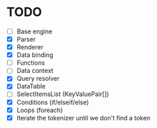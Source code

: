 # TODO

* [ ] Base engine
* [x] Parser
* [x] Renderer
* [x] Data binding
* [ ] Functions
* [ ] Data context
* [x] Query resolver
* [x] DataTable
* [ ] SelectItemsList (KeyValuePair[])
* [x] Conditions (if/elseif/else)
* [x] Loops (foreach)
* [x] Iterate the tokenizer until we don't find a token